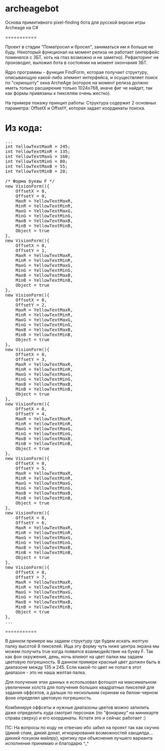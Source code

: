 archeagebot
===========

Основа примитивного pixel-finding бота для русской версии игры Archeage на C#

===========

Проект в стадии "Поматросил и бросил", заниматься им я больше не буду. Некоторый функционал на момент релиза не работает (интерфейс поменялся с ЗБТ, хоть на глаз возможно и не заметно). Рефакторинг не производил, выложил бота в состоянии на момент окончания ЗБТ.

Ядро программы - функция FindForm, которая получает структуру, описывающую какой-либо элемент интерфейса, и осуществляет поиск по "скриншоту" окна ArcheAge (которое на момент релиза должно иметь только расширение только 1024х768, иначе фиг че найдет, так как формы привязаны к пикселям очень жестко).

На примере покажу принцип работы:
Структура содержит 2 основных параметра: OffsetX и OffsetY, которая задает координаты поиска.

Из кода:
===========

<pre>
...
int YellowTextMaxR = 245;
int YellowTextMinR = 135;
int YellowTextMaxG = 160;
int YellowTextMinG = 80;
int YellowTextMaxB = 55;
int YellowTextMinB = 20;

/* Форма буквы F */
new VisionForm(){
    OffsetX = 0, 
    OffsetY = 0, 
    MaxR = YellowTextMaxR,
    MinR = YellowTextMinR,
    MaxG = YellowTextMaxG,
    MinG = YellowTextMinG,
    MaxB = YellowTextMaxB,
    MinB = YellowTextMinB,
    Object = true
},
new VisionForm(){
    OffsetX = 0, 
    OffsetY = 1, 
    MaxR = YellowTextMaxR,
    MinR = YellowTextMinR,
    MaxG = YellowTextMaxG,
    MinG = YellowTextMinG,
    MaxB = YellowTextMaxB,
    MinB = YellowTextMinB,
    Object = true
},
new VisionForm(){
    OffsetX = 0, 
    OffsetY = 2, 
    MaxR = YellowTextMaxR,
    MinR = YellowTextMinR,
    MaxG = YellowTextMaxG,
    MinG = YellowTextMinG,
    MaxB = YellowTextMaxB,
    MinB = YellowTextMinB,
    Object = true
},
new VisionForm(){
    OffsetX = 0, 
    OffsetY = 3, 
    MaxR = YellowTextMaxR,
    MinR = YellowTextMinR,
    MaxG = YellowTextMaxG,
    MinG = YellowTextMinG,
    MaxB = YellowTextMaxB,
    MinB = YellowTextMinB,
    Object = true
},
new VisionForm(){
    OffsetX = 0, 
    OffsetY = 4, 
    MaxR = YellowTextMaxR,
    MinR = YellowTextMinR,
    MaxG = YellowTextMaxG,
    MinG = YellowTextMinG,
    MaxB = YellowTextMaxB,
    MinB = YellowTextMinB,
    Object = true
},
new VisionForm(){
    OffsetX = 0, 
    OffsetY = 5, 
    MaxR = YellowTextMaxR,
    MinR = YellowTextMinR,
    MaxG = YellowTextMaxG,
    MinG = YellowTextMinG,
    MaxB = YellowTextMaxB,
    MinB = YellowTextMinB,
    Object = true
},
new VisionForm(){
    OffsetX = 0, 
    OffsetY = 6, 
    MaxR = YellowTextMaxR,
    MinR = YellowTextMinR,
    MaxG = YellowTextMaxG,
    MinG = YellowTextMinG,
    MaxB = YellowTextMaxB,
    MinB = YellowTextMinB,
    Object = true
},
new VisionForm(){
    OffsetX = 0, 
    OffsetY = 7, 
    MaxR = YellowTextMaxR,
    MinR = YellowTextMinR,
    MaxG = YellowTextMaxG,
    MinG = YellowTextMinG,
    MaxB = YellowTextMaxB,
    MinB = YellowTextMinB,
    Object = true
},
...
</pre>

===========

В данном примере мы задаем структуру где будем искать желтую палку высотой 8 пикселей. Ища эту форму чуть ниже центра экрана мы можем получить true когда появится взаимодействие на букву F. Так как фон окружения, день, ночь влияют на цвет палки мы задаем цветовую погрешность. В данном примере красный цвет должен быть в диапазоне между 135 и 245. Если какой-то цвет не попал в этот диапазон - это не наша желтая палка.

Для получения этих данных я использовал фотошоп на максимальном увеличении холста для получения больших квадратных пикселей для задания оффсетов, а дальше по нескольким скринам на белом-черном фоне определял цветовую погрешность.

Комбинируя оффсеты и нужные диапазоны цветов можно запилить даже определить куда смотрит персонаж (по "фонарику" на миникарте справа сверху) и его координаты. Кстати это и сейчас работает :)

ПС: На вопросы по коду не отвечаю ибо забил на проект так как скучно (дикий спам, дикий донат, игнорирования возможностей хакщилда... дикикй похуизм майлру), критику при объяснения лучшего варианта исполнения принимаю и благодарю ^_^
